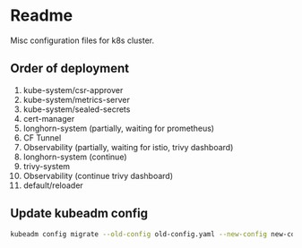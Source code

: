 # Readme

Misc configuration files for k8s cluster.

## Order of deployment

1. kube-system/csr-approver
1. kube-system/metrics-server
1. kube-system/sealed-secrets
1. cert-manager
1. longhorn-system (partially, waiting for prometheus)
1. CF Tunnel
1. Observability (partially, waiting for istio, trivy dashboard)
1. longhorn-system (continue)
1. trivy-system
1. Observability (continue trivy dashboard)
1. default/reloader

## Update kubeadm config

```bash
kubeadm config migrate --old-config old-config.yaml --new-config new-config.yaml
```
